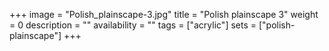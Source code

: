 +++
image = "Polish_plainscape-3.jpg"
title = "Polish plainscape 3"
weight = 0
description = ""
availability = ""
tags = ["acrylic"]
sets = ["polish-plainscape"]
+++
